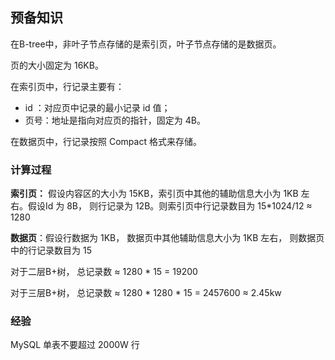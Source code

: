 ## 预备知识

在B-tree中，非叶子节点存储的是索引页，叶子节点存储的是数据页。

页的大小固定为 16KB。

在索引页中，行记录主要有：

- id ：对应页中记录的最小记录 id 值；
- 页号：地址是指向对应页的指针，固定为 4B。

在数据页中，行记录按照 Compact 格式来存储。





### 计算过程

**索引页：** 假设内容区的大小为 15KB，索引页中其他的辅助信息大小为 1KB 左右。假设Id 为 8B， 则行记录为 12B。则索引页中行记录数目为 15*1024/12 ≈ 1280

**数据页**：假设行数据为 1KB， 数据页中其他辅助信息大小为 1KB 左右， 则数据页中的行记录数目为 15 

对于二层B+树， 总记录数 ≈ 1280 * 15 = 19200

对于三层B+树， 总记录数 ≈ 1280 * 1280 * 15 = 2457600 ≈ 2.45kw





### 经验

MySQL 单表不要超过 2000W 行